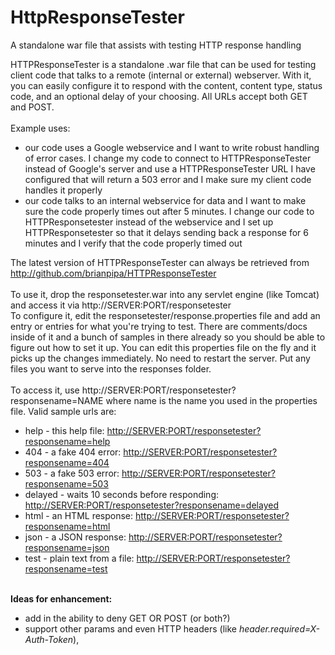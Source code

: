 # HttpResponseTester
A standalone war file that assists with testing HTTP response handling

HTTPResponseTester is a standalone .war file that can be used for testing client code that talks to a remote (internal or external) webserver. With it, you can easily configure it to respond with the content, content type, status code, and an optional delay of your choosing. All URLs accept both GET and POST. 
<br/><br/>
Example uses: <br/>
<ul>
<li>our code uses a Google webservice and I want to write robust handling of error cases. I change my code to connect to HTTPResponseTester instead of Google's server and use a HTTPResponseTester URL I have configured that will return a 503 error and I make sure my client code handles it properly</li>
<li>our code talks to an internal webservice for data and I want to make sure the code properly times out after 5 minutes. I change our code to HTTPResponsetester instead of the webservice and I set up HTTPResponsetester so that it delays sending back a response for 6 minutes and I verify that the code properly timed out</li>
</ul>
The latest version of HTTPResponseTester can always be retrieved from 
<a href="http://github.com/brianpipa/HTTPResponseTester">http://github.com/brianpipa/HTTPResponseTester</a>
<br/><br/>
To use it, drop the responsetester.war into any servlet engine (like Tomcat) and access it via http://SERVER:PORT/responsetester<br/>
To configure it, edit the responsetester/response.properties file and add an entry or entries for what you're trying to test. There are comments/docs inside of it and a bunch of samples in there already so you should be able to figure out how to set it up. You can edit this properties file on the fly and it picks up the changes immediately. No need to restart the server. Put any files you want to serve into the responses folder.
<br/><br/>
To access it, use http://SERVER:PORT/responsetester?responsename=NAME where name is the name you used in the properties file. Valid sample urls are:
<ul>
<li>help - this help file: <a href="http://SERVER:PORT/responsetester?responsename=help">http://SERVER:PORT/responsetester?responsename=help</a></li>
<li>404 - a fake 404 error: <a href="http://SERVER:PORT/responsetester?responsename=404">http://SERVER:PORT/responsetester?responsename=404</a></li>
<li>503 - a fake 503 error: <a href="http://SERVER:PORT/responsetester?responsename=503">http://SERVER:PORT/responsetester?responsename=503</a></li>
<li>delayed - waits 10 seconds before responding: <a href="http://SERVER:PORT/responsetester?responsename=delayed">http://SERVER:PORT/responsetester?responsename=delayed</a></li>
<li>html - an HTML response: <a href="http://SERVER:PORT/responsetester?responsename=html">http://SERVER:PORT/responsetester?responsename=html</a></li>
<li>json - a JSON response: <a href="http://SERVER:PORT/responsetester?responsename=json">http://SERVER:PORT/responsetester?responsename=json</a></li>
<li>test - plain text from a file: <a href="http://SERVER:PORT/responsetester?responsename=test">http://SERVER:PORT/responsetester?responsename=test</a></li>
</ul>
<br/>
<strong>Ideas for enhancement:</strong>
<ul>
<li>add in the ability to deny GET OR POST (or both?)</li>
<li>support other params and even HTTP headers (like <i>header.required=X-Auth-Token</i>),</li>
</ul>
